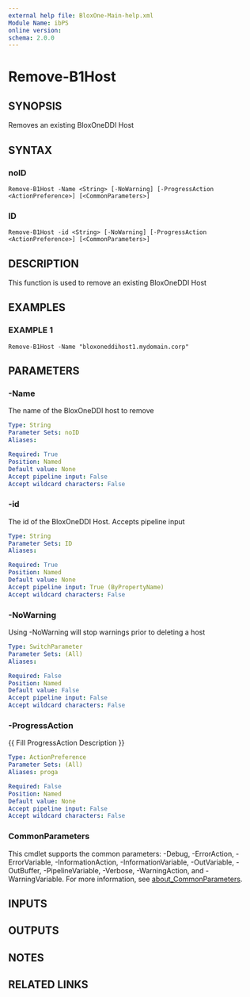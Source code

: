 ```yaml
---
external help file: BloxOne-Main-help.xml
Module Name: ibPS
online version:
schema: 2.0.0
---
```


# Remove-B1Host

## SYNOPSIS
Removes an existing BloxOneDDI Host

## SYNTAX

### noID
```
Remove-B1Host -Name <String> [-NoWarning] [-ProgressAction <ActionPreference>] [<CommonParameters>]
```

### ID
```
Remove-B1Host -id <String> [-NoWarning] [-ProgressAction <ActionPreference>] [<CommonParameters>]
```

## DESCRIPTION
This function is used to remove an existing BloxOneDDI Host

## EXAMPLES

### EXAMPLE 1
```
Remove-B1Host -Name "bloxoneddihost1.mydomain.corp"
```

## PARAMETERS

### -Name
The name of the BloxOneDDI host to remove

```yaml
Type: String
Parameter Sets: noID
Aliases:

Required: True
Position: Named
Default value: None
Accept pipeline input: False
Accept wildcard characters: False
```

### -id
The id of the BloxOneDDI Host.
Accepts pipeline input

```yaml
Type: String
Parameter Sets: ID
Aliases:

Required: True
Position: Named
Default value: None
Accept pipeline input: True (ByPropertyName)
Accept wildcard characters: False
```

### -NoWarning
Using -NoWarning will stop warnings prior to deleting a host

```yaml
Type: SwitchParameter
Parameter Sets: (All)
Aliases:

Required: False
Position: Named
Default value: False
Accept pipeline input: False
Accept wildcard characters: False
```

### -ProgressAction
{{ Fill ProgressAction Description }}

```yaml
Type: ActionPreference
Parameter Sets: (All)
Aliases: proga

Required: False
Position: Named
Default value: None
Accept pipeline input: False
Accept wildcard characters: False
```

### CommonParameters
This cmdlet supports the common parameters: -Debug, -ErrorAction, -ErrorVariable, -InformationAction, -InformationVariable, -OutVariable, -OutBuffer, -PipelineVariable, -Verbose, -WarningAction, and -WarningVariable. For more information, see [about_CommonParameters](http://go.microsoft.com/fwlink/?LinkID=113216).

## INPUTS

## OUTPUTS

## NOTES

## RELATED LINKS
